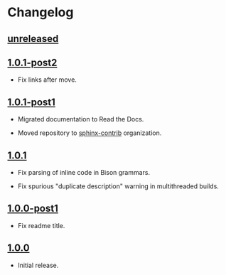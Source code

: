 # Changelog

## [unreleased]

## [1.0.1-post2]

- Fix links after move.

## [1.0.1-post1]

- Migrated documentation to Read the Docs.

- Moved repository to [sphinx-contrib](https://github.com/sphinx-contrib) organization.

## [1.0.1]

- Fix parsing of inline code in Bison grammars.

- Fix spurious "duplicate description" warning in multithreaded builds.

## [1.0.0-post1]

- Fix readme title.

## [1.0.0]

- Initial release.

[unreleased]: https://github.com/sphinx-contrib/syntax/compare/v1.0.1-post2...HEAD
[1.0.1-post2]: https://github.com/sphinx-contrib/syntax/compare/v1.0.1-post1...v1.0.1-post1
[1.0.1-post1]: https://github.com/sphinx-contrib/syntax/compare/v1.0.1...v1.0.1-post1
[1.0.1]: https://github.com/sphinx-contrib/syntax/compare/v1.0.0-post1...v1.0.1
[1.0.0-post1]: https://github.com/sphinx-contrib/syntax/compare/v1.0.0...v1.0.0-post1
[1.0.0]: https://github.com/sphinx-contrib/syntax/releases/tag/v1.0.0
